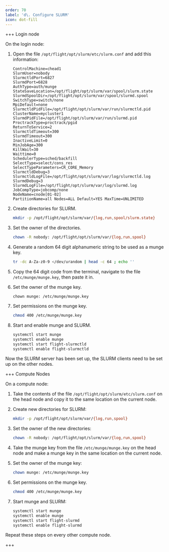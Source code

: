 ```yaml
---
order: 70
label: 'd\. Configure SLURM'
icon: dot-fill
---
```






+++ Login node

On the login node:


1. Open the file `/opt/flight/opt/slurm/etc/slurm.conf` and add this information:
	```
	ControlMachine=chead1
	SlurmUser=nobody
	SlurmctldPort=6827
	SlurmdPort=6828
	AuthType=auth/munge
	StateSaveLocation=/opt/flight/opt/slurm/var/spool/slurm.state
	SlurmdSpoolDir=/opt/flight/opt/slurm/var/spool/slurmd.spool
	SwitchType=switch/none
	MpiDefault=none
	SlurmctldPidFile=/opt/flight/opt/slurm/var/run/slurmctld.pid
	ClusterName=mycluster1
	SlurmdPidFile=/opt/flight/opt/slurm/var/run/slurmd.pid
	ProctrackType=proctrack/pgid
	ReturnToService=2
	SlurmctldTimeout=300
	SlurmdTimeout=300
	InactiveLimit=0
	MinJobAge=300
	KillWait=30
	Waittime=0
	SchedulerType=sched/backfill
	SelectType=select/cons_res
	SelectTypeParameters=CR_CORE_Memory
	SlurmctldDebug=3
	SlurmctldLogFile=/opt/flight/opt/slurm/var/log/slurmctld.log
	SlurmdDebug=3
	SlurmdLogFile=/opt/flight/opt/slurm/var/log/slurmd.log
	JobCompType=jobcomp/none
	NodeName=cnode[01-02]
	PartitionName=all Nodes=ALL Default=YES MaxTime=UNLIMITED                         
	```

2. Create directories for SLURM.
	```bash
	mkdir -p /opt/flight/opt/slurm/var/{log,run,spool/slurm.state}
	```

3. Set the owner of the directories.
	```bash
	chown -R nobody: /opt/flight/opt/slurm/var/{log,run,spool}
	```

4. Generate a random 64 digit alphanumeric string to be used as a munge key.
	```bash
	tr -dc A-Za-z0-9 </dev/urandom | head -c 64 ; echo ''
	````

5. Copy the 64 digit code from the terminal, navigate to the file `/etc/munge/munge.key`, then paste it in.

6. Set the owner of the munge key.
	```
	chown munge: /etc/munge/munge.key
	```

7. Set permissions on the munge key.
	```bash
	chmod 400 /etc/munge/munge.key
	```

8. Start and enable munge and SLURM.
	```bash
	systemctl start munge
	systemctl enable munge
	systemctl start flight-slurmctld
	systemctl enable flight-slurmctld
	```

Now the SLURM server has been set up, the SLURM clients need to be set up on the other nodes.


+++ Compute Nodes

On a compute node:



1. Take the contents of the file `/opt/flight/opt/slurm/etc/slurm.conf` on the head node and copy it to the same location on the current node.

2. Create new directories for SLURM:
	```bash
	mkdir -p /opt/flight/opt/slurm/var/{log,run,spool}
	```

3. Set the owner of the new directories:
	```bash
	chown -R nobody: /opt/flight/opt/slurm/var/{log,run,spool}
	```

4. Take the munge key from the file `/etc/munge/munge.key` on the head node and make a munge key in the same location on the current node.

5. Set the owner of the munge key:
	```bash
	chown munge: /etc/munge/munge.key
	```
6. Set permissions on the munge key.
	```bash
	chmod 400 /etc/munge/munge.key
	```

7. Start munge and SLURM:
	```bash
	systemctl start munge
	systemctl enable munge
	systemctl start flight-slurmd
	systemctl enable flight-slurmd
	```

Repeat these steps on every other compute node.

+++

